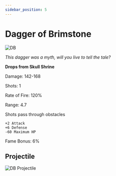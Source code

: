 ```yaml
---
sidebar_position: 5
---
```


# Dagger of Brimstone

![DB](https://vwiki.valorserver.com/api/item/picture/dagger%20of%20brimstone)

<i>This dagger was a myth, will you live to tell the tale?</i>

**Drops from Skull Shrine**

Damage: 142-168

Shots: 1

Rate of Fire: 120%

Range: 4.7

Shots pass through obstacles

    +2 Attack
    +6 Defense
    -60 Maximum HP
    
Fame Bonus: 6%

## Projectile

![DB Projectile](https://cdn.discordapp.com/attachments/953134990428868629/981725578430410782/daggerofbrimstone.gif)
